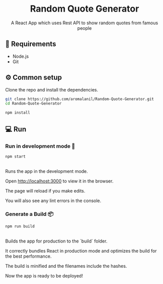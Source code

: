 <h1 align="center">Random Quote Generator</h1>
<div align="center">
  <p>A React App which uses Rest API to show random quotes from famous people</p>
</div>


## 🏁 Requirements

* Node.js
* Git

## ⚙ Common setup

Clone the repo and install the dependencies.

```bash
git clone https://github.com/aromalanil/Random-Quote-Generator.git
cd Random-Quote-Generator
```

```bash
npm install
```

## 💻 Run

### Run in development mode 🧪

```
npm start
```
<br/>
Runs the app in the development mode.<br />

Open [http://localhost:3000](http://localhost:3000) to view it in the browser.

The page will reload if you make edits.<br />

You will also see any lint errors in the console.

### Generate a Build 📦

```
npm run build
```
<br/>
Builds the app for production to the `build` folder.<br />

It correctly bundles React in production mode and optimizes the build for the best performance.

The build is minified and the filenames include the hashes.<br />

Now the app is ready to be deployed!
